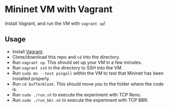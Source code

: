 # Mininet VM with Vagrant

Install Vagrant, and run the VM with `vagrant up`!

## Usage

* Install [Vagrant](https://www.vagrantup.com/downloads).
* Clone/download this repo and `cd` into the directory.
* Run `vagrant up`. This should set up your VM in a few minutes.
* Run `vagrant ssh` in the directory to SSH into the VM.
* Run `sudo mn --test pingall` within the VM to test that Mininet has been installed properly.
* Run `cd bufferbloat`. This should move you to the folder where the code is.
* Run `sudo ./run.sh` to execute the experiment with TCP Reno.
* Run `sudo ./run_bbr.sh` to execute the experiment with TCP BBR.
